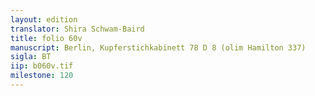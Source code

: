 ```yaml
---
layout: edition
translator: Shira Schwam-Baird
title: folio 60v
manuscript: Berlin, Kupferstichkabinett 78 D 8 (olim Hamilton 337)
sigla: BT
iip: b060v.tif
milestone: 120
---
```

